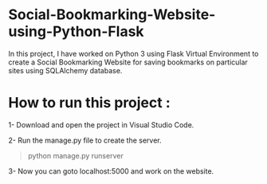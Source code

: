 # Social-Bookmarking-Website-using-Python-Flask
In this project, I have worked on Python 3 using Flask Virtual Environment to create a Social Bookmarking Website for saving bookmarks on particular sites using SQLAlchemy database.

# How to run this project :

1- Download and open the project in Visual Studio Code.

2- Run the manage.py file to create the server.
> python manage.py runserver

3- Now you can goto localhost:5000 and work on the website.
